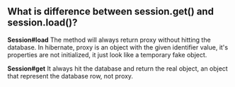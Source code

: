 ## What is difference between session.get() and session.load()?

**Session#load** 
The method will always return proxy without hitting the database. In hibernate, proxy is an object with the given identifier value, it's properties are not initialized, it just look like a temporary fake object.

**Session#get**
It always hit the database and return the real object, an object that represent the database row, not proxy.
